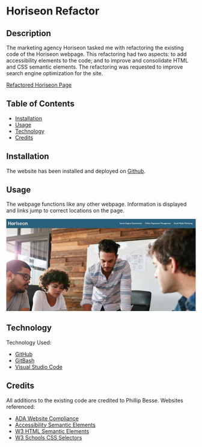# Horiseon Refactor

## Description

The marketing agency Horiseon tasked me with refactoring the existing code of the Horiseon webpage. This refactoring had two aspects: to add accessibility elements to the code; and to 
improve and consolidate HTML and CSS semantic elements. The refactoring was requested to improve search engine optimization for the site.

[Refactored Horiseon Page](https://pdbesse.github.io/Horiseon/)

## Table of Contents
* [Installation](#installation)
* [Usage](#usage)
* [Technology](#technology)
* [Credits](#credits)

## Installation

The website has been installed and deployed on [Github](https://github.com/).

## Usage

The webpage functions like any other webpage. Information is displayed and links jump to correct locations on the page.

![screenshot](./assets/images/Horiseon-screenshot.jpg)

## Technology

Technology Used:
* [GitHub](https://github.com/)
* [GitBash](https://gitforwindows.org/)
* [Visual Studio Code](https://code.visualstudio.com/)

## Credits

All additions to the existing code are credited to Phillip Besse.
Websites referenced:
 - [ADA Website Compliance](https://www.siteimprove.com/glossary/ada-compliance/)
 - [Accessibility Semantic Elements](https://www.w3schools.com/accessibility/accessibility_semantic_elements.php)
 - [W3 HTML Semantic Elements](https://www.w3schools.com/html/html5_semantic_elements.asp)
 - [W3 Schools CSS Selectors](https://www.w3schools.com/cssref/css_selectors.asp)